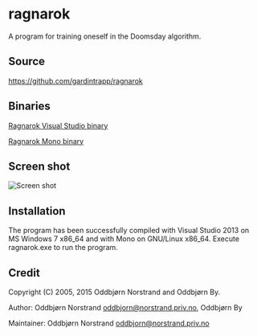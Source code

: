 ragnarok
========

A program for training oneself in the Doomsday algorithm.

Source
-------------
https://github.com/gardintrapp/ragnarok

Binaries
-------------
[Ragnarok Visual Studio binary](http://norstrand.priv.no/files/ragnarok.exe "Ragnarok Visual Studio binary")

[Ragnarok Mono binary](http://norstrand.priv.no/files/ragnarok_mono.exe "Ragnarok Mono binary")

Screen shot
-------------
![Screen shot](http://norstrand.priv.no/images/ragnarok.png "Screen shot")

Installation
-------------
The program has been successfully compiled with Visual Studio 2013 on MS Windows 7 x86_64 and with Mono on GNU/Linux x86_64. Execute ragnarok.exe to run the program.

Credit
-------------
Copyright (C) 2005, 2015  Oddbjørn Norstrand and Oddbjørn By.

Author: Oddbjørn Norstrand <oddbjorn@norstrand.priv.no>, Oddbjørn By

Maintainer: Oddbjørn Norstrand <oddbjorn@norstrand.priv.no>
